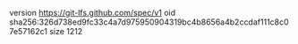 version https://git-lfs.github.com/spec/v1
oid sha256:326d738ed9fc33c4a7d975950904319bc4b8656a4b2ccdaf111c8c07e57162c1
size 1212
